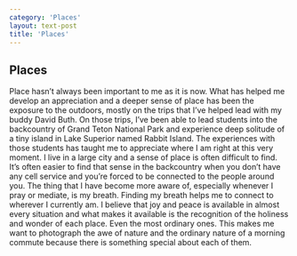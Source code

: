 ```yaml
---
category: 'Places'
layout: text-post
title: 'Places'
---
```


## Places
Place hasn’t always been important to me as it is now. What has helped me develop an appreciation and a deeper sense of place has been the exposure to the outdoors, mostly on the trips that I’ve helped lead with my buddy David Buth. On those trips, I’ve been able to lead students into the backcountry of Grand Teton National Park and experience deep solitude of a tiny island in Lake Superior named Rabbit Island. The experiences with those students has taught me to appreciate where I am right at this very moment. I live in a large city and a sense of place is often difficult to find. It’s often easier to find that sense in the backcountry when you don’t have any cell service and you’re forced to be connected to the people around you. The thing that I have become more aware of, especially whenever I pray or mediate, is my breath. Finding my breath helps me to connect to wherever I currently am. I believe that joy and peace is available in almost every situation and what makes it available is the recognition of the holiness and wonder of each place. Even the most ordinary ones. This makes me want to photograph the awe of nature and the ordinary nature of a morning commute because there is something special about each of them.